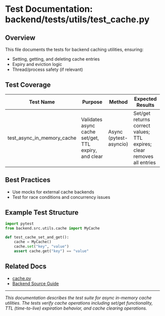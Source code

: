 # Test Documentation: backend/tests/utils/test_cache.py

## Overview

This file documents the tests for backend caching utilities, ensuring:

- Setting, getting, and deleting cache entries
- Expiry and eviction logic
- Thread/process safety (if relevant)

## Test Coverage

| Test Name                   | Purpose                                      | Method                  | Expected Results                                                                 |
|-----------------------------|----------------------------------------------|-------------------------|----------------------------------------------------------------------------------|
| test_async_in_memory_cache  | Validates async cache set/get, TTL expiry, and clear | Async (pytest-asyncio)  | Set/get returns correct values; TTL expires; clear removes all entries            |

## Best Practices

- Use mocks for external cache backends
- Test for race conditions and concurrency issues

## Example Test Structure

```python
import pytest
from backend.src.utils.cache import MyCache

def test_cache_set_and_get():
    cache = MyCache()
    cache.set("key", "value")
    assert cache.get("key") == "value"
```

## Related Docs

- [cache.py](../../backend/src/utils/cache.py.md)
- [Backend Source Guide](../../backend-source-guide.md)

---

*This documentation describes the test suite for async in-memory cache utilities. The tests verify cache operations including set/get functionality, TTL (time-to-live) expiration behavior, and cache clearing operations.*
